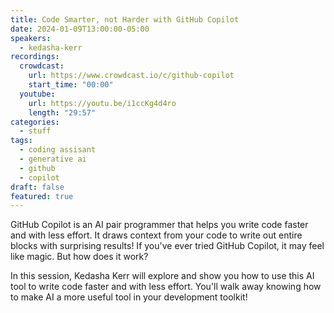 ```yaml
---
title: Code Smarter, not Harder with GitHub Copilot
date: 2024-01-09T13:00:00-05:00
speakers:
  - kedasha-kerr
recordings:
  crowdcast:
    url: https://www.crowdcast.io/c/github-copilot
    start_time: "00:00"
  youtube:
    url: https://youtu.be/i1ccKg4d4ro
    length: "29:57"
categories:
  - stuff
tags:
  - coding assisant
  - generative ai
  - github
  - copilot
draft: false
featured: true
---
```


GitHub Copilot is an AI pair programmer that helps you write code faster and with less effort. It draws context from your code to write out entire blocks with surprising results! If you've ever tried GitHub Copilot, it may feel like magic. But how does it work?

In this session, Kedasha Kerr will explore and show you how to use this AI tool to write code faster and with less effort. You'll walk away knowing how to make AI a more useful tool in your development toolkit!

